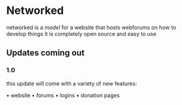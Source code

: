 # Networked

networked is a _model_ for a website that hosts webforums on how to develop things it is completely open source and easy to use

## Updates coming out

### 1.0

this update will come with a variety of new features:

•	website
•	forums
•	logins
•	donation pages